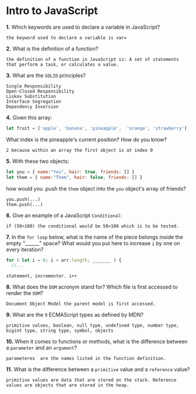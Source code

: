 # Intro to JavaScript

**1.** Which keywords are used to declare a variable in JavaScript?
<!-- enter you answer in the space below -->
```
the keyword used to declare a variable is var=
```
**2.** What is the definition of a function?
<!-- enter you answer in the space below -->
```
the definition of a function in JavaScript is: A set of statements that perform a task, or calculates a value.
```
**3.** What are the `SOLID` principles?
<!-- enter you answer in the space below -->
```
Single Responsibility
Open-Closed Responsibility
Liskov Substitution 
Interface Segregation
Dependency Inversion
```
**4.** Given this array: 
```js
let fruit = ['apple', 'banana', 'pineapple',  'orange', 'strawberry']
``` 
What index is the pineapple's current position? How do you know?
<!-- enter you answer in the space below -->
```
2 because within an array the first object is at index 0
```
**5.** With these two objects: 
```js
let you = { name:"You", hair: true, friends: [] }
let them = { name:"Them", hair: false, friends: [] }
```
how would you .push the `them` object into the `you` object's array of friends?
<!-- enter you answer in the space below -->
```
you.push(...)
them.push(...)
```

**6.** Give an example of a JavaScript `Conditional`:
<!-- enter you answer in the space below -->
```
if (50>100) the conditional would be 50>100 which is to be tested.
```
**7.** In the `for loop` below, what is the name of the piece belongs inside the empty "______" space? What would you put here to increase `i` by one on every iteration?
```js
for ( let i = 0; i < arr.length; _______ ) {
  //...
```
<!-- enter you answer in the space below -->
```
statement, incrementer. i++
```
**8.** What does the `DOM` acronym stand for? Which file is first accessed to render the `DOM`?
<!-- enter you answer in the space below -->
```
Document Object Model the parent model is first accessed.
```

**9.** What are the `9` ECMAScript types as defined by MDN?
<!-- enter you answer in the space below -->
```
primitive values, boolean, null type, undefined type, number type, bigint type, string type, symbol, objects
```
**10.** When it comes to functions or methods, what is the difference between a `parameter` and an `argument`?
<!-- enter you answer in the space below -->
```
parameteres  are the names listed in the function definition.
```
**11.** What is the difference between a `primitive` value and a `reference` value?
<!-- enter you answer in the space below -->
```
primitive values are data that are stored on the stack. Reference values are objects that are stored in the heap.
```